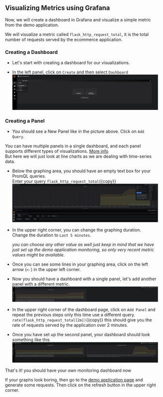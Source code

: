 

## Visualizing Metrics using Grafana

Now, we will create a dashboard in Grafana and visualize a simple metric from the demo application.

We will visualize a metric called `flask_http_request_total`, it is the total number of requests served by the ecommerce application.

### Creating a Dashboard

* Let's start with creating a dashboard for our visualizations.

* In the left panel, click on `Create` and then select `Dashboard` <br>
![Grafana Create Dashboard Page](../../assets/introduction/deploy-prometheus-grafana/04-grafana-create-dashboard-page.png)


### Creating a Panel

* You should see a New Panel like in the picture above. Click on `Add Query`.

You can have multiple panels in a single dashboard, and each panel supports different types of visualizations. [More info](https://grafana.com/docs/grafana/latest/guides/getting_started/#all-users)<br>
But here we will just look at line charts as we are dealing with time-series data.

* Below the graphing area, you should have an empty text box for your PromQL queries. <br>
Enter your query `flask_http_request_total`{{copy}}
![Grafana Create Panel Page](../../assets/introduction/deploy-prometheus-grafana/04-grafana-create-panel-page.png)

* In the upper right corner, you can change the graphing duration. <br>
Change the duration to `Last 5 minutes`. <br>

  *you can choose any other value as well just keep in mind
that we have just set up the demo application monitoring, so only very recent metric values might be available.*

* Once you can see some lines in your graphing area, click on the left arrow (`<-`) in the upper left corner.

* Now you should have a dashboard with a single panel, let's add another panel with a different metric.
![Grafana Create Panel Page](../../assets/introduction/deploy-prometheus-grafana/04-grafana-1-panel-dashboard-page.png)

* In the upper right corner of the dashboard page, click on `Add Panel` and repeat the previous steps only this time
use a different query. <br>
`rate(flask_http_request_total[2m])`{{copy}} this should give you the rate of requests served by the application over 2 minutes.

* Once you have set up the second panel, your dashboard should look something like this <br>
![Grafana Create Panel Page](../../assets/introduction/deploy-prometheus-grafana/04-grafana-2-panel-dashboard-page.png)

That's it! you should have your own monitoring dashboard now

If your graphs look boring, then go to the [demo application page](http://metrics-demo-app-metrics-demo.[[HOST_SUBDOMAIN]]-80-[[KATACODA_HOST]].environments.katacoda.com/) and generate some requests. Then click on the refresh button in the upper right corner.
